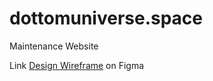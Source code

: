 # dottomuniverse.space

Maintenance Website

Link [Design Wireframe](https://www.figma.com/file/EO95oTYMavRokIyqIsNNk7/Project-Webs?node-id=201%3A2) on Figma
